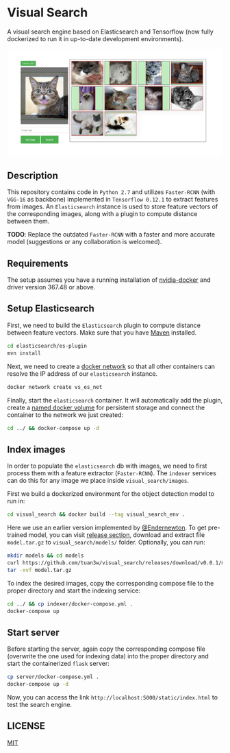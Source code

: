 # Visual Search
A visual search engine based on Elasticsearch and Tensorflow (now fully dockerized
to run it in up-to-date development environments).

![Visual search enging](visual_search/images/screenshot.png)


## Description

This repository contains code in `Python 2.7` and utilizes `Faster-RCNN` (with `VGG-16` as backbone)
implemented in `Tensorflow 0.12.1` to extract features from images. An
`Elasticsearch` instance is used to store feature vectors of the corresponding images,
along with a plugin to compute distance between them.

**TODO**: Replace the outdated `Faster-RCNN` with a faster and more
accurate model (suggestions or any collaboration is welcomed).

## Requirements

The setup assumes you have a running installation of
[nvidia-docker](https://github.com/NVIDIA/nvidia-docker) and driver version 367.48
or above.

## Setup Elasticsearch

First, we need to build the `Elasticsearch` plugin to compute distance between
feature vectors. Make sure that you have [Maven](https://maven.apache.org/) installed.

```bash
cd elasticsearch/es-plugin
mvn install
```
Next, we need to create a [docker network](https://docs.docker.com/engine/reference/commandline/network/)
so that all other containers can resolve the IP address of our `elasticsearch`
instance.

```bash
docker network create vs_es_net
```
Finally, start the `elasticsearch` container. It will automatically add the plugin, create a
[named docker volume](https://docs.docker.com/storage/volumes/) for persistent
storage and connect the container to the network we just created:

```bash
cd ../ && docker-compose up -d
```

## Index images

In order to populate the `elasticsearch` db with images, we need to first process
them with a feature extractor (`Faster-RCNN`). The `indexer` services
can do this for any image we place inside `visual_search/images`.

First we build a dockerized environment for the object detection model to run in:

```bash
cd visual_search && docker build --tag visual_search_env .
```
Here we use an earlier version implemented by [@Endernewton](https://github.com/endernewton).
To get pre-trained model, you can visit [release section](https://github.com/tuan3w/visual_search/releases),
download and extract file `model.tar.gz` to `visual_search/models/` folder. Optionally,
you can run:

```bash
mkdir models && cd models
curl https://github.com/tuan3w/visual_search/releases/download/v0.0.1/model.tar.gz
tar -xvf model.tar.gz
```

To index the desired images, copy the corresponding compose file to the proper
directory and start the indexing service:

```bash
cd ../ && cp indexer/docker-compose.yml .
docker-compose up
```

## Start server

Before starting the server, again copy the corresponding compose file (overwrite
the one used for indexing data) into the proper directory and start the containerized
`flask` server:

```bash
cp server/docker-compose.yml .
docker-compose up -d
```

 Now, you can access the link `http://localhost:5000/static/index.html` to test the search engine.

## LICENSE
[MIT](LICENSE)
